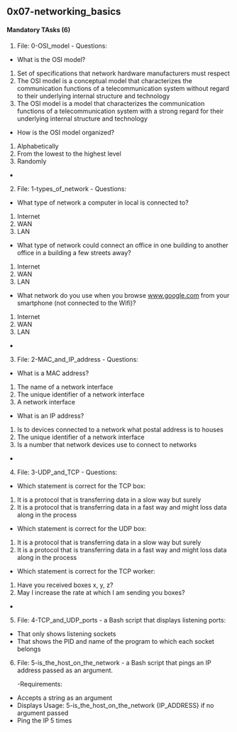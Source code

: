 ## 0x07-networking_basics

#### Mandatory TAsks (6)
1. File: 0-OSI_model - Questions:
* What is the OSI model?
1. Set of specifications that network hardware manufacturers must respect
2. The OSI model is a conceptual model that characterizes the communication functions of a telecommunication system without regard to their underlying internal structure and technology
3. The OSI model is a model that characterizes the communication functions of a telecommunication system with a strong regard for their underlying internal structure and technology

* How is the OSI model organized?
1. Alphabetically
2. From the lowest to the highest level
3. Randomly
* 

2. File: 1-types_of_network - Questions:
* What type of network a computer in local is connected to?
1. Internet
2. WAN
3. LAN

* What type of network could connect an office in one building to another office in a building a few streets away?
1. Internet
2. WAN
3. LAN

* What network do you use when you browse www.google.com from your smartphone (not connected to the Wifi)?
1. Internet
2. WAN
3. LAN
* 

3. File: 2-MAC_and_IP_address - Questions:
* What is a MAC address?
1. The name of a network interface
2. The unique identifier of a network interface
3. A network interface

* What is an IP address?
1. Is to devices connected to a network what postal address is to houses
2. The unique identifier of a network interface
3. Is a number that network devices use to connect to networks
* 

4. File: 3-UDP_and_TCP - Questions:
* Which statement is correct for the TCP box:
1. It is a protocol that is transferring data in a slow way but surely
2. It is a protocol that is transferring data in a fast way and might loss data along in the process

* Which statement is correct for the UDP box:
1. It is a protocol that is transferring data in a slow way but surely
2. It is a protocol that is transferring data in a fast way and might loss data along in the process

* Which statement is correct for the TCP worker:
1. Have you received boxes x, y, z?
2. May I increase the rate at which I am sending you boxes?
* 

5. File: 4-TCP_and_UDP_ports - a Bash script that displays listening ports:
* That only shows listening sockets
* That shows the PID and name of the program to which each socket belongs

6. File: 5-is_the_host_on_the_network - a Bash script that pings an IP address passed as an argument.
   
   -Requirements:
  * Accepts a string as an argument
  * Displays Usage: 5-is_the_host_on_the_network {IP_ADDRESS} if no argument passed
  * Ping the IP 5 times
